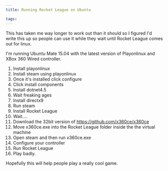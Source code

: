 ```yaml
---
title: Running Rocket League on Ubuntu

tags:
---
```

This has taken me way longer to work out than it should so I figured I'd write this up so people can use it while they wait until Rocket League comes out for linux.

I'm running Ubuntu Mate 15.04 with the latest version of Playonlinux and XBox 360 Wired controller.

1. Install playonlinux
2. Install steam using playonlinux
3. Once it's installed click configure
4. Click install components
5. Install dotnet4.5
6. Wait freaking ages
7. Install directx9
8. Run steam
9. Install Rocket League
10. Wait....
11. Download the 32bit version of https://github.com/x360ce/x360ce
12. Move x360ce.exe into the Rocket League folder inside the the virtual machine
13. Open steam and then run x360ce.exe
14. Configure your controller
15. Run Rocket League
16. Play badly.

Hopefully this will help people play a really cool game.

